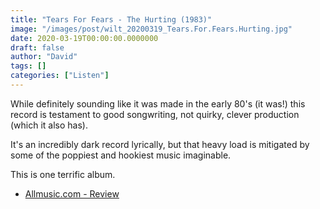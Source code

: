 ```yaml
---
title: "Tears For Fears - The Hurting (1983)"
image: "/images/post/wilt_20200319_Tears.For.Fears.Hurting.jpg"
date: 2020-03-19T00:00:00.0000000
draft: false
author: "David"
tags: []
categories: ["Listen"]
---
```

While definitely sounding like it was made in the early 80's (it was!) this record is testament to good songwriting, not quirky, clever production (which it also has).   
  
It's an incredibly dark record lyrically, but that heavy load is mitigated by some of the poppiest and hookiest music imaginable.    
  
This is one terrific album.

- [Allmusic.com - Review](https://www.allmusic.com/album/the-hurting-mw0000650875)